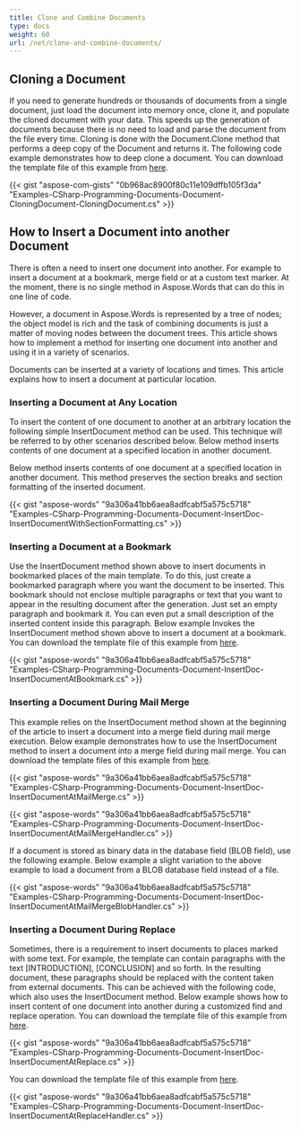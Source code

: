 ```yaml
---
title: Clone and Combine Documents
type: docs
weight: 60
url: /net/clone-and-combine-documents/
---
```


## **Cloning a Document**
If you need to generate hundreds or thousands of documents from a single document, just load the document into memory once, clone it, and populate the cloned document with your data. This speeds up the generation of documents because there is no need to load and parse the document from the file every time. Cloning is done with the Document.Clone method that performs a deep copy of the Document and returns it. The following code example demonstrates how to deep clone a document. You can download the template file of this example from [here](https://github.com/aspose-words/Aspose.Words-for-.NET/blob/master/Examples/Data/Programming-Documents/Document/Properties.doc).

{{< gist "aspose-com-gists" "0b968ac8900f80c11e109dffb105f3da" "Examples-CSharp-Programming-Documents-Document-CloningDocument-CloningDocument.cs" >}}
## **How to Insert a Document into another Document**
There is often a need to insert one document into another. For example to insert a document at a bookmark, merge field or at a custom text marker. At the moment, there is no single method in Aspose.Words that can do this in one line of code.

However, a document in Aspose.Words is represented by a tree of nodes; the object model is rich and the task of combining documents is just a matter of moving nodes between the document trees. This article shows how to implement a method for inserting one document into another and using it in a variety of scenarios.

Documents can be inserted at a variety of locations and times. This article explains how to insert a document at particular location.
### **Inserting a Document at Any Location**
To insert the content of one document to another at an arbitrary location the following simple InsertDocument method can be used. This technique will be referred to by other scenarios described below. Below method inserts contents of one document at a specified location in another document.

Below method inserts contents of one document at a specified location in another document. This method preserves the section breaks and section formatting of the inserted document.

{{< gist "aspose-words" "9a306a41bb6aea8adfcabf5a575c5718" "Examples-CSharp-Programming-Documents-Document-InsertDoc-InsertDocumentWithSectionFormatting.cs" >}}
### **Inserting a Document at a Bookmark**
Use the InsertDocument method shown above to insert documents in bookmarked places of the main template. To do this, just create a bookmarked paragraph where you want the document to be inserted. This bookmark should not enclose multiple paragraphs or text that you want to appear in the resulting document after the generation. Just set an empty paragraph and bookmark it. You can even put a small description of the inserted content inside this paragraph. Below example Invokes the InsertDocument method shown above to insert a document at a bookmark. You can download the template file of this example from [here](https://github.com/aspose-words/Aspose.Words-for-.NET/tree/master/Examples/Data/Programming-Documents/Document).

{{< gist "aspose-words" "9a306a41bb6aea8adfcabf5a575c5718" "Examples-CSharp-Programming-Documents-Document-InsertDoc-InsertDocumentAtBookmark.cs" >}}
### **Inserting a Document During Mail Merge**
This example relies on the InsertDocument method shown at the beginning of the article to insert a document into a merge field during mail merge execution. Below example demonstrates how to use the InsertDocument method to insert a document into a merge field during mail merge. You can download the template files of this example from [here](https://github.com/aspose-words/Aspose.Words-for-.NET/tree/master/Examples/Data/Programming-Documents/Document).

{{< gist "aspose-words" "9a306a41bb6aea8adfcabf5a575c5718" "Examples-CSharp-Programming-Documents-Document-InsertDoc-InsertDocumentAtMailMerge.cs" >}}

{{< gist "aspose-words" "9a306a41bb6aea8adfcabf5a575c5718" "Examples-CSharp-Programming-Documents-Document-InsertDoc-InsertDocumentAtMailMergeHandler.cs" >}}

If a document is stored as binary data in the database field (BLOB field), use the following example. Below example a slight variation to the above example to load a document from a BLOB database field instead of a file.

{{< gist "aspose-words" "9a306a41bb6aea8adfcabf5a575c5718" "Examples-CSharp-Programming-Documents-Document-InsertDoc-InsertDocumentAtMailMergeBlobHandler.cs" >}}
### **Inserting a Document During Replace**
Sometimes, there is a requirement to insert documents to places marked with some text. For example, the template can contain paragraphs with the text [INTRODUCTION], [CONCLUSION] and so forth. In the resulting document, these paragraphs should be replaced with the content taken from external documents. This can be achieved with the following code, which also uses the InsertDocument method. Below example shows how to insert content of one document into another during a customized find and replace operation. You can download the template file of this example from [here](https://github.com/aspose-words/Aspose.Words-for-.NET/blob/master/Examples/Data/Programming-Documents/Document/InsertDocument1.doc).

{{< gist "aspose-words" "9a306a41bb6aea8adfcabf5a575c5718" "Examples-CSharp-Programming-Documents-Document-InsertDoc-InsertDocumentAtReplace.cs" >}}

You can download the template file of this example from [here](https://github.com/aspose-words/Aspose.Words-for-.NET/blob/master/Examples/Data/Programming-Documents/Document/InsertDocument2.doc).

{{< gist "aspose-words" "9a306a41bb6aea8adfcabf5a575c5718" "Examples-CSharp-Programming-Documents-Document-InsertDoc-InsertDocumentAtReplaceHandler.cs" >}}
